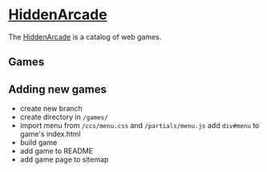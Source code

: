 # [HiddenArcade][ha]

The [HiddenArcade][ha] is a catalog of web games.

## Games


## Adding new games

 - create new branch
 - create directory in `/games/`
 - import menu from `/ccs/menu.css` and `/partials/menu.js` add `div#menu` to game's index.html
 - build game
 - add game to README
 - add game page to sitemap


[ha]: https://www.hiddenarcade.net